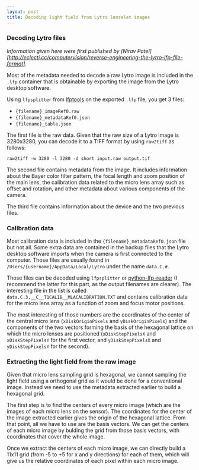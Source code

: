 ```yaml
---
layout: post
title: Decoding light field from Lytro lenselet images
---
```



### Decoding Lytro files

_Information given here were first published by [Nirav Patel][http://eclecti.cc/computervision/reverse-engineering-the-lytro-lfp-file-format]._

Most of the metadata needed to decode a raw Lytro image is included in the `.lfp` container that is obtainable by exporting the image from the Lytro desktop software.

Using `lfpsplitter` from [lfptools](https://github.com/nrpatel/lfptools) on the exported `.lfp` file, you get 3 files:

- `{filename}_imageRef0.raw`
- `{filename}_metadataRef0.json`
- `{filename}_table.json`

The first file is the raw data. Given that the raw size of a Lytro image is 3280x3280, you can decode it to a TIFF format by using `raw2tiff` as follows:

```raw2tiff -w 3280 -l 3280 -d short input.raw output.tif```

The second file contains metadata from the image. It includes information about the Bayer color filter pattern, the focal length and zoom position of the main lens, the calibration data related to the micro lens array such as offset and rotation, and other metadata about various components of the camera.

The third file contains information about the device and the two previous files.


### Calibration data

Most calibration data is included in the `{filename}_metadataRef0.json` file but not all. Some extra data are contained in the backup files that the Lytro desktop software imports when the camera is first connected to the computer. Those files are usually found in `/Users/{username}/AppData/Local/Lytro` under the name `data.C.#`.

Those files can be decoded using `lfpsplitter` or [python-lfp-reader](http://code.behnam.es/python-lfp-reader/) (I recommend the latter for this part, as the output filenames are clearer). The interesting file in the list is called `data.C.3.__C__T1CALIB__MLACALIBRATION.TXT` and contains calibration data for the micro lens array as a function of zoom and focus motor positions.

The most interesting of those numbers are the coordinates of the center of the central micro lens (`xDiskOriginPixels` and `yDiskOriginPixels`) and the components of the two vectors forming the basis of the hexagonal lattice on which the micro lenses are positioned (`xDiskStepPixelsX` and `xDiskStepPixelsY` for the first vector, and `yDiskStepPixelsX` and `yDiskStepPixelsY` for the second).


### Extracting the light field from the raw image

Given that micro lens sampling grid is hexagonal, we cannot sampling the light field using a orthogonal grid as it would be done for a conventional image. Instead we need to use the metadata extracted earlier to build a hexagonal grid.

The first step is to find the centers of every micro image (which are the images of each micro lens on the sensor). The coordinates for the center of the image extracted earlier gives the origin of the hexagonal lattice. From that point, all we have to use are the basis vectors. We can get the centers of each micro image by bulding the grid from those basis vectors, with coordinates that cover the whole image.

Once we extract the centers of each micro image, we can directly build a 11x11 grid (from -5 to +5 for x and y directions) for each of them, which will give us the relative coordinates of each pixel within each micro image.



